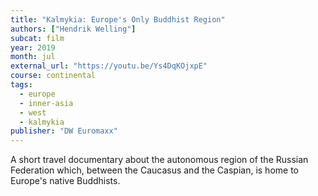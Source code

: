 ```yaml
---
title: "Kalmykia: Europe's Only Buddhist Region"
authors: ["Hendrik Welling"]
subcat: film
year: 2019
month: jul
external_url: "https://youtu.be/Ys4DqKOjxpE"
course: continental
tags: 
  - europe
  - inner-asia
  - west
  - kalmykia
publisher: "DW Euromaxx"
---
```


A short travel documentary about the autonomous region of the Russian Federation which, between the Caucasus and the Caspian, is home to Europe's native Buddhists.
